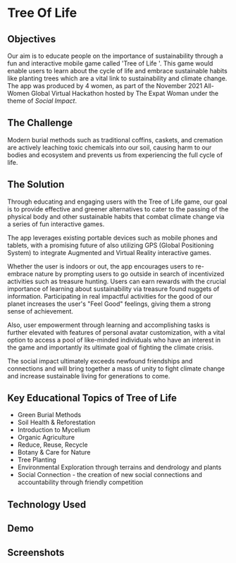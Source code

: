 # Tree Of Life

## Objectives

Our aim is to educate people on the importance of sustainability through a fun and interactive mobile game called 'Tree of Life '.  This game would enable users to learn about the cycle of life and embrace sustainable habits like planting trees which are a vital link to sustainability and climate change. The app was produced by 4 women, as part of the November 2021 All-Women Global Virtual Hackathon hosted by The Expat Woman under the theme of *Social Impact*. 

## The Challenge

Modern burial methods such as traditional coffins, caskets, and cremation are actively leaching toxic chemicals into our soil, causing harm to our bodies and ecosystem and prevents us from experiencing the full cycle of life. 

## The Solution

Through educating and engaging users with the Tree of Life game, our goal is to provide effective and greener alternatives to cater to the passing of the physical body and other sustainable habits that combat climate change via a series of fun interactive games. 

The app leverages existing portable devices such as mobile phones and tablets, with a promising future of also utilizing GPS (Global Positioning System) to integrate Augmented and Virtual Reality interactive games. 

Whether the user is indoors or out, the app encourages users to re-embrace nature by prompting users to go outside in search of incentivized activities such as treasure hunting. Users can earn rewards with the crucial importance of learning about sustainability via treasure found nuggets of information. Participating in real impactful activities for the good of our planet increases the user's "Feel Good" feelings, giving them a strong sense of achievement. 

Also, user empowerment through learning and accomplishing tasks is further elevated with features of personal avatar customization, with a vital option to access a pool of like-minded individuals who have an interest in the game and importantly its ultimate goal of fighting the climate crisis. 

The social impact ultimately exceeds newfound friendships and connections and will bring together a mass of unity to fight climate change and increase sustainable living for generations to come. 

## Key Educational Topics of Tree of Life

- Green Burial Methods
- Soil Health & Reforestation
- Introduction to Mycelium
- Organic Agriculture
- Reduce, Reuse, Recycle
- Botany & Care for Nature
- Tree Planting
- Environmental Exploration through terrains and dendrology and plants
- Social Connection - the creation of new social connections and accountability through friendly competition

## Technology Used

## Demo

## Screenshots
